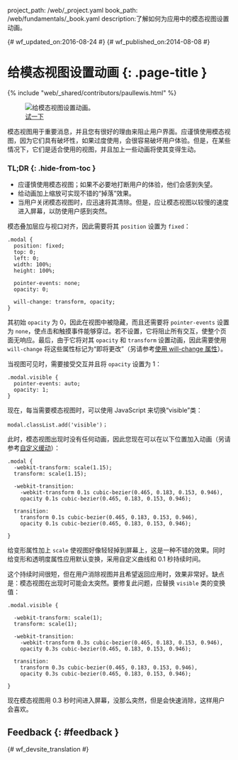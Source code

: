 project_path: /web/_project.yaml book_path: /web/fundamentals/_book.yaml description:了解如何为应用中的模态视图设置动画。

{# wf_updated_on:2016-08-24 #} {# wf_published_on:2014-08-08 #}

# 给模态视图设置动画 {: .page-title }

{% include "web/_shared/contributors/paullewis.html" %}

<div class="attempt-right">
  <figure>
    <img src="images/dont-press.gif" alt="给模态视图设置动画。" />
    <figcaption>
      <a href="https://googlesamples.github.io/web-fundamentals/fundamentals/design-and-ux/animations/modal-view-animation.html" target="_blank" class="external">试一下</a>
    </figcaption>
  </figure>
</div>

模态视图用于重要消息，并且您有很好的理由来阻止用户界面。应谨慎使用模态视图，因为它们具有破坏性，如果过度使用，会很容易破坏用户体验。但是，在某些情况下，它们是适合使用的视图，并且加上一些动画将使其变得生动。

### TL;DR {: .hide-from-toc }

* 应谨慎使用模态视图；如果不必要地打断用户的体验，他们会感到失望。
* 给动画加上缩放可实现不错的“掉落”效果。
* 当用户关闭模态视图时，应迅速将其清除。但是，应让模态视图以较慢的速度进入屏幕，以防使用户感到突然。

<div class="clearfix"></div>

模态叠加层应与视口对齐，因此需要将其 `position` 设置为 `fixed`：

    .modal {
      position: fixed;
      top: 0;
      left: 0;
      width: 100%;
      height: 100%;
    
      pointer-events: none;
      opacity: 0;
    
      will-change: transform, opacity;
    }
    

其初始 `opacity` 为 0，因此在视图中被隐藏，而且还需要将 `pointer-events` 设置为 `none`，使点击和触摸事件能够穿过。若不设置，它将阻止所有交互，使整个页面无响应。最后，由于它将对其 `opacity` 和 `transform` 设置动画，因此需要使用 `will-change` 将这些属性标记为“即将更改”（另请参考[使用 will-change 属性](animations-and-performance#using-the-will-change-property)）。

当视图可见时，需要接受交互并且将 `opacity` 设置为 1：

    .modal.visible {
      pointer-events: auto;
      opacity: 1;
    }
    

现在，每当需要模态视图时，可以使用 JavaScript 来切换“visible”类：

    modal.classList.add('visible')；
    

此时，模态视图出现时没有任何动画，因此您现在可以在以下位置加入动画（另请参考[自定义缓动](custom-easing)）：

    .modal {
      -webkit-transform: scale(1.15);
      transform: scale(1.15);
    
      -webkit-transition:
        -webkit-transform 0.1s cubic-bezier(0.465, 0.183, 0.153, 0.946),
        opacity 0.1s cubic-bezier(0.465, 0.183, 0.153, 0.946);
    
      transition:
        transform 0.1s cubic-bezier(0.465, 0.183, 0.153, 0.946),
        opacity 0.1s cubic-bezier(0.465, 0.183, 0.153, 0.946);
    
    }
    

给变形属性加上 `scale` 使视图好像轻轻掉到屏幕上，这是一种不错的效果。同时给变形和透明度属性应用默认变换，采用自定义曲线和 0.1 秒持续时间。

这个持续时间很短，但在用户消除视图并且希望返回应用时，效果非常好。缺点是：模态视图在出现时可能会太突然。要修复此问题，应替换 `visible` 类的变换值：

    .modal.visible {
    
      -webkit-transform: scale(1);
      transform: scale(1);
    
      -webkit-transition:
        -webkit-transform 0.3s cubic-bezier(0.465, 0.183, 0.153, 0.946),
        opacity 0.3s cubic-bezier(0.465, 0.183, 0.153, 0.946);
    
      transition:
        transform 0.3s cubic-bezier(0.465, 0.183, 0.153, 0.946),
        opacity 0.3s cubic-bezier(0.465, 0.183, 0.153, 0.946);
    
    }
    

现在模态视图用 0.3 秒时间进入屏幕，没那么突然，但是会快速消除，这样用户会喜欢。

## Feedback {: #feedback }

{# wf_devsite_translation #}